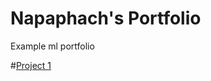 # Napaphach's Portfolio
Example ml portfolio

#[Project 1](https://github.com/NapaphachJ/CIFAR10-Project)



